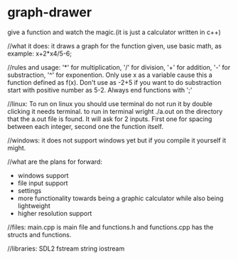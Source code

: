 # graph-drawer
give a function and watch the magic.(it is just a calculator written in c++)

//what it does:
it draws a graph for the function given, use basic math, as example: x+2*x4/5-6;

//rules and usage:
'*' for multiplication,
'/' for division,
'+' for addition,
'-' for substraction,
'^' for exponention.
Only use x as a variable cause this a function defined as f(x).
Don't use as -2+5 if you want to do substraction start with positive number as 5-2.
Always end functions with ';'

//linux:
To run on linux you should use terminal do not run it by double clicking it needs terminal.
to run in terminal wright ./a.out on the directory that the a.out file is found.
It will ask for 2 inputs. First one for spacing between each integer, second one the function itself.

//windows:
it does not support windows yet but if you compile it yourself it might.

//what are the plans for forward:
* windows support
* file input support
* settings
* more functionality towards being a graphic calculator while also being lightweight
* higher resolution support
 
//files:
main.cpp is main file and functions.h and functions.cpp has the structs and functions.

//libraries:
SDL2
fstream
string
iostream
